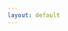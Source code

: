 ```yaml
---
layout: default
---
```

<html>
<head>
<title>GESTOFS-develop</title>
<style type="text/css" media="all">
            /* h1, h2, h3 and p are in Times New Roman font */
            h1, h2, h3, p, li {
                font-family: "Times New Roman";
            }

figcaption {
  color: black;
  font-family: "Times New Roman";
  text-align: center;
}
ul.a {
  list-style-type: circle;
}

ul.b {
  list-style-type: square;
}
ol {
    counter-reset: list;
}
ol > li {
    list-style: none;
}
ol > li:before {
    content: counter(list) ") ";
    counter-increment: list;
}
</style>

</html>

